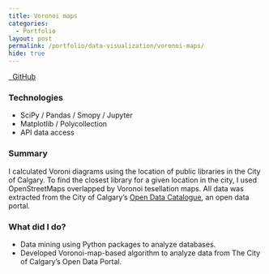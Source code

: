 ```yaml
---
title: Voronoi maps
categories:
  - Portfolio
layout: post
permalink: /portfolio/data-visualization/voronoi-maps/
hide: true
---
```


[<span class="icon-b fa-github"></span> &nbsp; GitHub](https://github.com/ojeda-e/OpenDataCalgary/blob/master/voroni_maps_public_libraries/map_YYClibraries.ipynb)

### Technologies
- SciPy / Pandas / Smopy / Jupyter
- Matplotlib / Polycollection
- API data access 

### Summary
I calculated Voroni diagrams using the location of public libraries
in the City of Calgary. To find the closest library for a given location in the city, I used OpenStreetMaps overlapped by Voronoi tesellation maps. All data was extracted from the City of Calgary’s [Open Data Catalogue](https://data.calgary.ca/), an open data portal.  

### What did I do?
- Data mining using Python packages to analyze databases.
- Developed Voronoi-map-based algorithm to analyze data from The City of Calgary’s Open Data Portal.